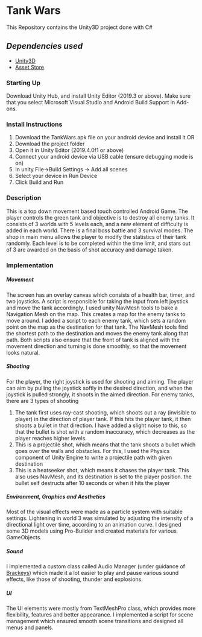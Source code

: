 # Tank Wars
This Repository contains the Unity3D project done with C#
## _Dependencies used_
- [Unity3D](https://unity3d.com/get-unity/download)
- [Asset Store](https://assetstore.unity.com/)

### Starting Up
Download Unity Hub, and install Unity Editor (2019.3 or above). Make sure that you select Microsoft Visual Studio and Android Build Support in Add-ons.

### Install Instructions
1. Download the TankWars.apk file on your android device and install it
OR
1. Download the project folder
2. Open it in Unity Editor (2019.4.0f1 or above)
3. Connect your android device via USB cable (ensure debugging mode is on)
4. In unity File->Build Settings -> Add all scenes
5. Select your device in Run Device
6. Click Build and Run

### Description
This is a top down movement based touch controlled Android Game. The player controls the green tank and objective is to destroy all enemy tanks. It consists of 3 worlds with 5 levels each, and a new element of difficulty is added in each world. There is a final boss battle and 3 survival modes. The shop in main menu allows the player to modify the statistics of their tank randomly. Each level is to be completed within the time limit, and stars out of 3 are awarded on the basis of shot accuracy and damage taken.

### Implementation
##### Movement
The screen has an overlay canvas which consists of a health bar, timer, and two joysticks. A script is responsible for taking the input from left joystick and move the tank accordingly. I used unity NavMesh tools to bake a Navigation Mesh on the map. This creates a map for the enemy tanks to move around. I added a script to each enemy tank, which sets a random point on the map as the destination for that tank. The NavMesh tools find the shortest path to the destination and moves the enemy tank along that path. Both scripts also ensure that the front of tank is aligned with the movement direction and turning is done smoothly, so that the movement looks natural.
##### Shooting
For the player, the right joystick is used for shooting and aiming. The player can aim by pulling the joystick softly in the desired direction, and when the joystick is pulled strongly, it shoots in the aimed direction.
For enemy tanks, there are 3 types of shooting
1.  The tank first uses ray-cast shooting, which shoots out a ray (invisible to player) in the direction of player tank. If this hits the player tank, it then shoots a bullet in that direction. I have added a slight noise to this, so that the bullet is shot with a random inaccuracy, which decreases as the player reaches higher levels.
2. This is a projectile shot, which means that the tank shoots a bullet which goes over the walls and obstacles. For this, I used the Physics component of Unity Engine to write a projectile path with given destination
3. This is a heatseeker shot, which means it chases the player tank. This also uses NavMesh, and its destination is set to the player position. the bullet self destructs after 10 seconds or when it hits the player

##### Environment, Graphics and Aesthetics
Most of the visual effects were made as a particle system with suitable settings. Lightening in world 3 was simulated by adjusting the intensity of a directional light over time, according to an animation curve. I designed some 3D models using Pro-Builder and created materials for various GameObjects.

##### Sound
I implemented a custom class called Audio Manager (under guidance of [Brackeys](https://www.youtube.com/watch?v=6OT43pvUyfY)) which made it a lot easier to play and pause various sound effects, like those of shooting, thunder and explosions.

##### UI
The UI elements were mostly from TextMeshPro class, which provides more flexibility, features and better appearance. I implemented a script for scene management which ensured smooth scene transitions and designed all menus and panels.



